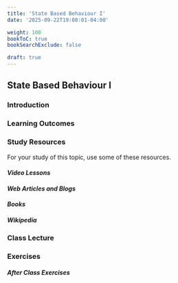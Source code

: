 ```yaml
---
title: 'State Based Behaviour I'
date: '2025-09-22T19:08:01-04:00'

weight: 100
bookToC: true
bookSearchExclude: false

draft: true
---
```


## State Based Behaviour I

### Introduction

### Learning Outcomes

### Study Resources

For your study of this topic, use some of these resources.

#### *Video Lessons*

#### *Web Articles and Blogs*

#### *Books*

#### *Wikipedia*

### Class Lecture

### Exercises

#### *After Class Exercises*
